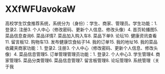 # XXfWFUavokaW
高校学生饮食推荐系统，系统分为（身份）：学生、商家、管理员。学生功能：1. 登录2. 注册3. 个人中心（修改密码、更新个人信息、修改头像）4. 首页轮播图5. 菜品信息查询6. 菜品详情7. 菜品加入购入车8. 菜品下单9. 论坛10. 健康资讯查看11. 留言板12. 购物车13. 发布健康饮食帖子14. 我的订单15. 我的地址16. 我的菜品收藏夹商家功能：1. 登录2. 注册3. 个人中心（修改密码、更新个人信息、修改头像）4. 菜品信息管理5. 订单管理管理员功能：1. 登录2. 个人中心3. 学生管理4. 商家管理5. 菜品分类管理6. 菜品信息管理7. 留言板管理8. 论坛管理9. 系统管理（关于我

